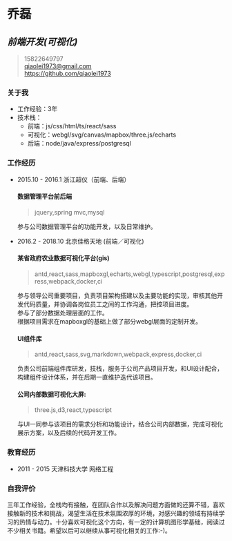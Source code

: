 # 乔磊
##  ***前端开发(可视化)***
> <i class="fa fa-phone"></i> 15822649797 </br>
> <i class="fa fa-envelope"></i> qiaolei1973@gmail.com </br>
> <i class="fa fa-github"></i> https://github.com/qiaolei1973 </br>

### 关于我
* 工作经验：3年
* 技术栈：
    * 前端：js/css/html/ts/react/sass
    * 可视化：webgl/svg/canvas/mapbox/three.js/echarts
    * 后端：node/java/express/postgresql

### 工作经历
* 2015.10 - 2016.1 浙江超仪（前端、后端）
    #### 数据管理平台前后端
    > jquery,spring mvc,mysql

    参与公司数据管理平台的功能开发，以及日常维护。

* 2016.2 - 2018.10 北京佳格天地 (前端／可视化)

    #### 某省政府农业数据可视化平台(gis)
    > antd,react,sass,mapboxgl,echarts,webgl,typescript,postgresql,express,webpack,docker,ci
    
    参与领导公司重要项目，负责项目架构搭建以及主要功能的实现，审核其他开发代码质量，并协调各岗位员工之间的工作沟通，把控项目进度。</br>
    参与了部分数据处理层面的工作。</br>
    根据项目需求在mapboxgl的基础上做了部分webgl层面的定制开发。</br>

    #### UI组件库
    
    > antd,react,sass,svg,markdown,webpack,express,docker,ci
    
    负责公司前端组件库研发，技栈，服务于公司产品项目开发，和UI设计配合，构建组件设计体系，并在后期一直维护迭代该项目。

    #### 公司内部数据可视化大屏:
    > three.js,d3,react,typescript

    与UI一同参与该项目的需求分析和功能设计，结合公司内部数据，完成可视化展示方案，以及后续的代码开发工作。

### 教育经历
* 2011 - 2015 天津科技大学 网络工程

### 自我评价
 
三年工作经验，全栈均有接触，在团队合作以及解决问题方面做的还算不错，喜欢接触新的技术和挑战，渴望生活在技术氛围浓厚的环境，对感兴趣的领域有持续学习的热情与动力。十分喜欢可视化这个方向，有一定的计算机图形学基础，阅读过不少相关书籍。希望以后可以继续从事可视化相关的工作:-)。

<link rel="stylesheet" href="https://cdn.staticfile.org/font-awesome/4.7.0/css/font-awesome.css">

